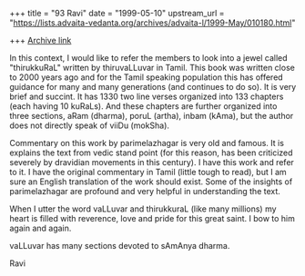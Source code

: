+++
title = "93 Ravi"
date = "1999-05-10"
upstream_url = "https://lists.advaita-vedanta.org/archives/advaita-l/1999-May/010180.html"

+++
[Archive link](https://lists.advaita-vedanta.org/archives/advaita-l/1999-May/010180.html)

In this context, I would like to refer the members to look
into a jewel called "thirukkuRaL"  written by thiruvaLLuvar
in Tamil. This book was written close to 2000 years ago
and for the Tamil speaking population this has offered
guidance for many and many generations (and continues to do
so). It is very brief and succint. It has 1330 two line
verses organized into 133 chapters (each having 10 kuRaLs).
And these chapters are further organized into three
sections, aRam (dharma), poruL (artha), inbam (kAma), but
the author does not directly speak of viiDu (mokSha).

Commentary on this work by parimelazhagar is very old and
famous. It is explains the text from vedic stand point (for
this reason, has been criticized severely by dravidian
movements in this century). I have this work and refer to
it. I have the original commentary in Tamil (little tough to
read), but I am sure an English translation of the work
should exist. Some of the insights of parimelazhagar are
profound and very helpful in understanding the text.


When I utter the word vaLLuvar and thirukkuraL (like many
millions) my heart is filled with reverence, love and pride
for this great saint. I bow to him again and again.

vaLLuvar has many sections devoted to sAmAnya dharma.


Ravi

